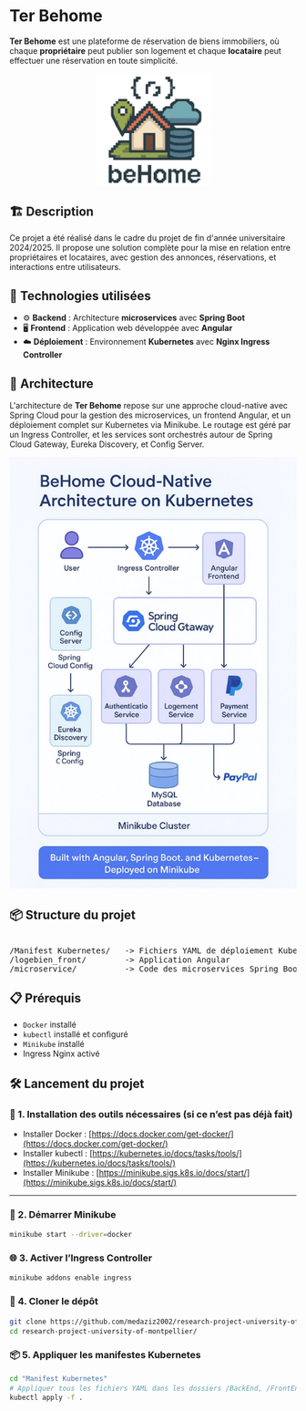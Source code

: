 # Ter Behome 

**Ter Behome** est une plateforme de réservation de biens immobiliers, où chaque **propriétaire** peut publier son logement et chaque **locataire** peut effectuer une réservation en toute simplicité.

<p align="center">
  <img src="logo_BeHome.jpg" alt="BeHome Logo" width="200"/>
</p>

## 🏗️ Description

Ce projet a été réalisé dans le cadre du projet de fin d'année universitaire 2024/2025. Il propose une solution complète pour la mise en relation entre propriétaires et locataires, avec gestion des annonces, réservations, et interactions entre utilisateurs.

## 🚀 Technologies utilisées

- ⚙️ **Backend** : Architecture **microservices** avec **Spring Boot**
- 🖥️ **Frontend** : Application web développée avec **Angular**
- ☁️ **Déploiement** : Environnement **Kubernetes** avec **Nginx Ingress Controller**

## 🧩 Architecture

L'architecture de **Ter Behome** repose sur une approche cloud-native avec Spring Cloud pour la gestion des microservices, un frontend Angular, et un déploiement complet sur Kubernetes via Minikube. Le routage est géré par un Ingress Controller, et les services sont orchestrés autour de Spring Cloud Gateway, Eureka Discovery, et Config Server.

<p align="center">
  <img src="photo_2025-05-25_17-05-30.jpg" alt="Architecture Ter Behome" width="700"/>
</p>

## 📦 Structure du projet
<pre> 
/Manifest Kubernetes/   -> Fichiers YAML de déploiement Kubernetes  
/logebien_front/        -> Application Angular  
/microservice/          -> Code des microservices Spring Boot  
</pre>

## 📋 Prérequis

- `Docker` installé
- `kubectl` installé et configuré
- `Minikube` installé
- Ingress Nginx activé

## 🛠️ Lancement du projet

### 🔧 1. Installation des outils nécessaires (si ce n’est pas déjà fait)

- Installer Docker : [https://docs.docker.com/get-docker/](https://docs.docker.com/get-docker/)
- Installer kubectl : [https://kubernetes.io/docs/tasks/tools/](https://kubernetes.io/docs/tasks/tools/)
- Installer Minikube : [https://minikube.sigs.k8s.io/docs/start/](https://minikube.sigs.k8s.io/docs/start/)

---

### 🚀 2. Démarrer Minikube

```bash
minikube start --driver=docker
```
### 🌐 3. Activer l’Ingress Controller
```bash
minikube addons enable ingress
```
### 📂 4. Cloner le dépôt
```bash
git clone https://github.com/medaziz2002/research-project-university-of-montpellier
cd research-project-university-of-montpellier/
```
### 📦 5. Appliquer les manifestes Kubernetes
```bash
cd "Manifest Kubernetes"
# Appliquer tous les fichiers YAML dans les dossiers /BackEnd, /FrontEnd, /Nginx Config Files
kubectl apply -f .
```
